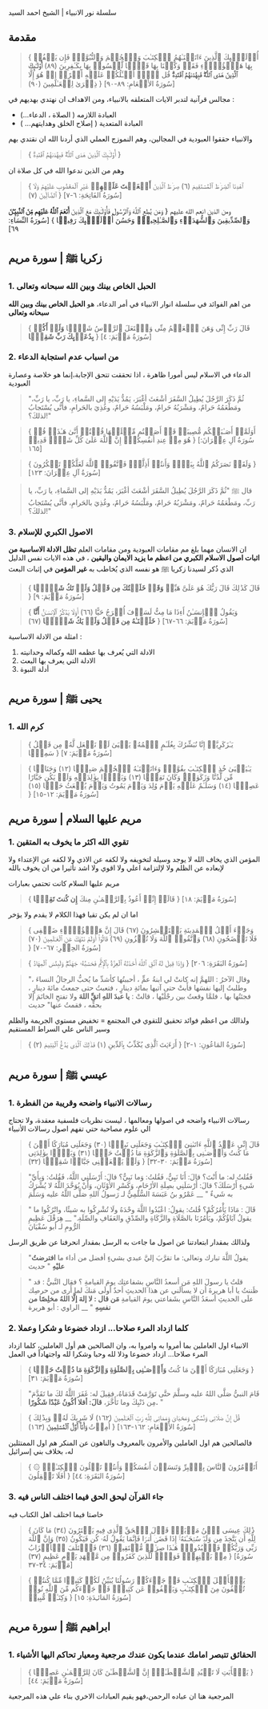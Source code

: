 سلسلة نور الانبياء | الشيخ احمد السيد 

## مقدمة
> { أُو۟لَـٰۤىِٕكَ ٱلَّذِینَ ءَاتَیۡنَـٰهُمُ ٱلۡكِتَـٰبَ وَٱلۡحُكۡمَ وَٱلنُّبُوَّةَۚ فَإِن یَكۡفُرۡ بِهَا هَـٰۤؤُلَاۤءِ فَقَدۡ وَكَّلۡنَا بِهَا قَوۡمࣰا لَّیۡسُوا۟ بِهَا بِكَـٰفِرِینَ (٨٩) **أُو۟لَـٰۤىِٕكَ ٱلَّذِینَ هَدَى ٱللَّهُۖ فَبِهُدَىٰهُمُ ٱقۡتَدِهۡۗ** قُل لَّاۤ أَسۡـَٔلُكُمۡ عَلَیۡهِ أَجۡرًاۖ إِنۡ هُوَ إِلَّا ذِكۡرَىٰ لِلۡعَـٰلَمِینَ (٩٠) }
[سُورَةُ الأَنۡعَامِ: ٨٩-٩٠]

مجالس قرآنية لتدبر الايات المتعلقه بالانبياء، ومن الاهداف ان نهتدي بهديهم في : 
- العبادة اللازمه ( الصلاة ، الدعاء...) 
- العبادة المتعدية ( إصلاح الخلق وهدايتهم... ) 

والانبياء حققوا العبودية في المجالين، وهم النموزج العملي الذي أردنا الله ان نقتدي بهم 
> { أُو۟لَـٰۤىِٕكَ ٱلَّذِینَ هَدَى ٱللَّهُۖ فَبِهُدَىٰهُمُ ٱقۡتَدِهۡۗ } 

وهم من الذين ندعوا الله في كل صلاة ان 
> { ٱهۡدِنَا ٱلصِّرَ ٰ⁠طَ ٱلۡمُسۡتَقِیمَ (٦) صِرَ ٰ⁠طَ ٱلَّذِینَ **أَنۡعَمۡتَ عَلَیۡهِمۡ** غَیۡرِ ٱلۡمَغۡضُوبِ عَلَیۡهِمۡ وَلَا ٱلضَّاۤلِّینَ (٧) }
[سُورَةُ الفَاتِحَةِ: ٦-٧] 

ومن الذين انعم الله عليهم
{ وَمَن یُطِعِ ٱللَّهَ وَٱلرَّسُولَ فَأُو۟لَـٰۤىِٕكَ مَعَ ٱلَّذِینَ **أَنۡعَمَ ٱللَّهُ عَلَیۡهِم مِّنَ ٱلنَّبِیِّـۧنَ** وَٱلصِّدِّیقِینَ وَٱلشُّهَدَاۤءِ وَٱلصَّـٰلِحِینَۚ وَحَسُنَ أُو۟لَـٰۤىِٕكَ رَفِیقࣰا }
[سُورَةُ النِّسَاءِ: ٦٩]

## زكريا ﷺ | سورة مريم 
### 1. الحبل الخاص بينك وبين الله سبحانه وتعالى
من اهم الفوائد في سلسلة انوار الانبياء في أمر الدعاء، هو **الحبل الخاص بينك وبين الله سبحانه وتعالى**

> { قَالَ رَبِّ إِنِّی وَهَنَ ٱلۡعَظۡمُ مِنِّی وَٱشۡتَعَلَ ٱلرَّأۡسُ شَیۡبࣰا  **وَلَمۡ أَكُنۢ بِدُعَاۤىِٕكَ رَبِّ شَقِیࣰّا** }
[سُورَةُ مَرۡيَمَ: ٤]

### 2. من اسباب عدم استجابة الدعاء
الدعاء في الاسلام ليس أمورا ظاهرة ، اذا تحققت تتحق الإجابة،إنما هو خلاصة وعصارة العبودية 

> "ثُمَّ ذَكَرَ الرَّجُلَ يُطِيلُ السَّفَرَ أشْعَثَ أغْبَرَ، يَمُدُّ يَدَيْهِ إلى السَّماءِ، يا رَبِّ، يا رَبِّ، ومَطْعَمُهُ حَرامٌ، ومَشْرَبُهُ حَرامٌ، ومَلْبَسُهُ حَرامٌ، وغُذِيَ بالحَرامِ، فأنَّى يُسْتَجابُ لذلكَ؟!"

> { أَوَلَمَّاۤ أَصَـٰبَتۡكُم مُّصِیبَةࣱ قَدۡ أَصَبۡتُم مِّثۡلَیۡهَا قُلۡتُمۡ أَنَّىٰ هَـٰذَاۖ قُلۡ هُوَ مِنۡ عِندِ أَنفُسِكُمۡۗ إِنَّ ٱللَّهَ عَلَىٰ كُلِّ شَیۡءࣲ قَدِیرࣱ }
[سُورَةُ آلِ عِمۡرَانَ: ١٦٥]

> { وَلَقَدۡ نَصَرَكُمُ ٱللَّهُ بِبَدۡرࣲ وَأَنتُمۡ أَذِلَّةࣱۖ فَٱتَّقُوا۟ ٱللَّهَ لَعَلَّكُمۡ تَشۡكُرُونَ }
[سُورَةُ آلِ عِمۡرَانَ: ١٢٣] 

> قال ﷺ "ثُمَّ ذَكَرَ الرَّجُلَ يُطِيلُ السَّفَرَ أشْعَثَ أغْبَرَ، يَمُدُّ يَدَيْهِ إلى السَّماءِ، يا رَبِّ، يا رَبِّ، ومَطْعَمُهُ حَرامٌ، ومَشْرَبُهُ حَرامٌ، ومَلْبَسُهُ حَرامٌ، وغُذِيَ بالحَرامِ، فأنَّى يُسْتَجابُ لذلكَ؟!"
 
### 3. الاصول الكبري للإسلام
ان الانسان مهما بلغ مم مقامات العبودية ومن مقامات العلم **تظل الادلة الاساسية من اثبات اصول الاسلام الكبري من اعظم ما يزيد الايمان واليقين** ، في هذه الايات نفس الدليل الذي ذُكر لسيدنا زكريا ﷺ هو نفسه الذي يُخاطب به **غير المؤمن** في إثبات البعث 

> { قَالَ كَذَ ٰ⁠لِكَ قَالَ رَبُّكَ هُوَ عَلَیَّ هَیِّنࣱ **وَقَدۡ خَلَقۡتُكَ مِن قَبۡلُ وَلَمۡ تَكُ شَیۡـࣰٔا** }
[سُورَةُ مَرۡيَمَ: ٩]
 
 > { وَیَقُولُ ٱلۡإِنسَـٰنُ أَءِذَا مَا مِتُّ لَسَوۡفَ أُخۡرَجُ حَیًّا (٦٦) أَوَلَا یَذۡكُرُ ٱلۡإِنسَـٰنُ **أَنَّا خَلَقۡنَـٰهُ مِن قَبۡلُ وَلَمۡ یَكُ شَیۡـࣰٔا** (٦٧) }
[سُورَةُ مَرۡيَمَ: ٦٦-٦٧] 

امثلة من الادلة الاساسية :
1.  الادلة التي يُعرف بها عظمه الله وكماله وحدانيته
2. الادلة التي يعرف بها البعث
3. أدلة النبوة


## يحيى ﷺ | سورة مريم
### 1. كرم الله
> { یَـٰزَكَرِیَّاۤ إِنَّا نُبَشِّرُكَ بِغُلَـٰمٍ ٱسۡمُهُۥ یَحۡیَىٰ لَمۡ نَجۡعَل لَّهُۥ مِن قَبۡلُ سَمِیࣰّا }
[سُورَةُ مَرۡيَمَ: ٧]

> { یَـٰیَحۡیَىٰ خُذِ ٱلۡكِتَـٰبَ بِقُوَّةࣲۖ وَءَاتَیۡنَـٰهُ ٱلۡحُكۡمَ صَبِیࣰّا (١٢) وَحَنَانࣰا مِّن لَّدُنَّا وَزَكَوٰةࣰۖ وَكَانَ تَقِیࣰّا (١٣) وَبَرَّۢا بِوَ ٰ⁠لِدَیۡهِ وَلَمۡ یَكُن جَبَّارًا عَصِیࣰّا (١٤) وَسَلَـٰمٌ عَلَیۡهِ یَوۡمَ وُلِدَ وَیَوۡمَ یَمُوتُ وَیَوۡمَ یُبۡعَثُ حَیࣰّا (١٥) }
[سُورَةُ مَرۡيَمَ: ١٢-١٥]

## مريم عليها السلام | سورة مريم
### 1. تقوي الله اكثر ما يخوف به المتقين
المؤمن الذي يخاف الله لا يوجد وسيلة لتخويفه ولا لكفه عن الاذي ولا لكفه عن الإعتداء ولا لإبعاده عن الظلم ولا لإلتزامة اعلي ولا اقوي ولا اشد تأثيرا من ان يخوف بالله 

 مريم عليها السلام كانت تحتمي بعبارات 
> { قَالَتۡ إِنِّیۤ أَعُوذُ بِٱلرَّحۡمَـٰنِ مِنكَ **إِن كُنتَ تَقِیࣰّا** }
[سُورَةُ مَرۡيَمَ: ١٨]

اما ان لم يكن تقيا فهذا الكلام لا يقدم ولا يؤخر 

> { وَجَاۤءَ أَهۡلُ ٱلۡمَدِینَةِ یَسۡتَبۡشِرُونَ (٦٧) قَالَ إِنَّ هَـٰۤؤُلَاۤءِ ضَیۡفِی فَلَا تَفۡضَحُونِ (٦٨) وَٱتَّقُوا۟ ٱللَّهَ وَلَا تُخۡزُونِ (٦٩) قَالُوۤا۟ أَوَلَمۡ نَنۡهَكَ عَنِ ٱلۡعَـٰلَمِینَ (٧٠) }
[سُورَةُ الحِجۡرِ: ٦٧-٧٠]

> { وَإِذَا قِیلَ لَهُ ٱتَّقِ ٱللَّهَ أَخَذَتۡهُ ٱلۡعِزَّةُ بِٱلۡإِثۡمِۚ فَحَسۡبُهُۥ جَهَنَّمُۖ وَلَبِئۡسَ ٱلۡمِهَادُ }
[سُورَةُ البَقَرَةِ: ٢٠٦] 

> "وقال الآخرُ : اللهمَّ إنه كانتْ لي ابنةُ عمٍّ ، أحببتُها كأشدِّ ما يُحبُّ الرجالُ النساءَ ، وطلبتُ إليها نفسَها فأَبتْ حتى آتيها بمائةِ دينارٍ ، فتعبتُ حتى جمعتُ مائةَ دينارٍ ، فجئتُها بها ، فلمَّا وقعتُ بين رجْلَيْها ، قالتْ : **يا عبدَ اللهِ اتقِّ اللهَ** ولا تفتحِ الخاتَمَ إلا بحقِّه ، فقمتُ عنها" حديث

ولذالك من اعظم فوائد تحقيق للتقوي في المجتمع = تخفيض مستوي الجريمة والظلم وسير الناس علي السراط المستقيم 

> { أَرَءَیۡتَ ٱلَّذِی یُكَذِّبُ بِٱلدِّینِ (١) فَذَ ٰ⁠لِكَ ٱلَّذِی یَدُعُّ ٱلۡیَتِیمَ (٢) }
[سُورَةُ المَاعُونِ: ١-٢] 

## عيسي ﷺ | سورة مريم
### 1. رسالات الانبياء واضحه وقريبة من الفطرة
رسالات الانبياء واضحه في اصولها ومعالمها ، ليست نظريات فلسفية معقدة، ولا تحتاج الي علوم مصاحبة حتي تفهم اصول  رسالات الأنبياء 

> { قَالَ إِنِّی عَبۡدُ ٱللَّهِ ءَاتَىٰنِیَ ٱلۡكِتَـٰبَ وَجَعَلَنِی نَبِیࣰّا (٣٠) وَجَعَلَنِی مُبَارَكًا أَیۡنَ مَا كُنتُ وَأَوۡصَـٰنِی بِٱلصَّلَوٰةِ وَٱلزَّكَوٰةِ مَا دُمۡتُ حَیࣰّا (٣١) وَبَرَّۢا بِوَ ٰ⁠لِدَتِی وَلَمۡ یَجۡعَلۡنِی جَبَّارࣰا شَقِیࣰّا (٣٢) }
[سُورَةُ مَرۡيَمَ: ٣٠-٣٢]

> "فَقُلتُ له: ما أَنْتَ؟ قالَ: أَنَا نَبِيٌّ، فَقُلتُ: وَما نَبِيٌّ؟ قالَ: أَرْسَلَنِي اللَّهُ، فَقُلتُ: وَبِأَيِّ شَيءٍ أَرْسَلَكَ؟ قالَ: أَرْسَلَنِي بصِلَةِ الأرْحَامِ، وَكَسْرِ الأوْثَانِ، وَأَنْ يُوَحَّدَ اللَّهُ لا يُشْرَكُ به شَيءٌ " 
__ عَمْرُو بنُ عَبَسَةَ السُّلَمِيُّ لـ رَسولُ اللهِ صَلَّى اللَّهُ عليه وَسَلَّمَ

> " قَالَ : مَاذَا يَأْمُرُكُمْ؟ قُلتُ: يقولُ: اعْبُدُوا اللَّهَ وحْدَهُ ولَا تُشْرِكُوا به شيئًا، واتْرُكُوا ما يقولُ آبَاؤُكُمْ، ويَأْمُرُنَا بالصَّلَاةِ والزَّكَاةِ والصِّدْقِ والعَفَافِ والصِّلَةِ."
__ هِرَقْلَ عَظِيمِ الرُّومِ لـ أبو سُفْيَانَ 

ولذالك بمقدار ابتعادتنا عن اصول ما جاءت به الرسل بمقدار انحرفنا عن طريق الرسل

>  "يقولُ اللَّهَ تبارك وتعالى: ما تقرَّبَ إليَّ عبدي بشيءٍ أفضل من أداء ما **افترضتُ عليْهِ** " حديث

> " قلتُ يا رسولَ اللهِ مَن أسعدُ النَّاسِ بشفاعتِك يومَ القيامةِ ؟ فقال النَّبيُّ : قد ظَننتُ يا أبا هريرةَ أن لا يسألَني عن هذا الحديثِ أحدٌ أولَى مَنكَ لما أَرى من حرصِك علَى الحديثِ أسعَدُ النَّاسِ بشَفاعتي يومَ القيامةِ **مَن قال : لا إلهَ إلَّا اللهُ مخلِصًا من نفسِهِ** "
__ الراوي : أبو هريرة

### 2. كلما ازداد المرء صلاحا... ازداد خضوعا و شكرا وعملا 
الانبياء اول العاملين بما أمروا به وامروا به، وان الصالحين هم أول العاملين، كلما ازداد المرء صلاحا... ازداد خضوعا وذلا لله وحبا وشكرا لله واجتهاداً في العمل

> { وَجَعَلَنِی مُبَارَكًا أَیۡنَ مَا كُنتُ **وَأَوۡصَـٰنِی بِٱلصَّلَوٰةِ وَٱلزَّكَوٰةِ مَا دُمۡتُ حَیࣰّا** }
[سُورَةُ مَرۡيَمَ: ٣١]

>"قَامَ النبيُّ صَلَّى اللهُ عليه وسلَّمَ حتَّى تَوَرَّمَتْ قَدَمَاهُ، فقِيلَ له: غَفَرَ اللَّهُ لكَ ما تَقَدَّمَ مِن ذَنْبِكَ وما تَأَخَّرَ، **قالَ: أفلا أكُونُ عَبْدًا شَكُورًا.** "

> { قُلۡ إِنَّ صَلَاتِی وَنُسُكِی وَمَحۡیَایَ وَمَمَاتِی لِلَّهِ رَبِّ ٱلۡعَـٰلَمِینَ (١٦٢) لَا شَرِیكَ لَهُۥۖ وَبِذَ ٰ⁠لِكَ أُمِرۡتُ **وَأَنَا۠ أَوَّلُ ٱلۡمُسۡلِمِینَ** (١٦٣) }
[سُورَةُ الأَنۡعَامِ: ١٦٢-١٦٣]

فالصالحين هم اول العاملين والأمرون بالمعروف والناهون عن المنكر هم اول الممتثلين له، بخلاف بني إسرائيل

> { ۞ أَتَأۡمُرُونَ ٱلنَّاسَ بِٱلۡبِرِّ وَتَنسَوۡنَ أَنفُسَكُمۡ وَأَنتُمۡ تَتۡلُونَ ٱلۡكِتَـٰبَۚ أَفَلَا تَعۡقِلُونَ }
[سُورَةُ البَقَرَةِ: ٤٤]

### 3. جاء القرآن ليحق الحق فيما اختلف الناس فيه 

خاصتا فيما اختلف اهل الكتاب فيه

> { ذَ ٰ⁠لِكَ عِیسَى ٱبۡنُ مَرۡیَمَۖ قَوۡلَ ٱلۡحَقِّ ٱلَّذِی فِیهِ یَمۡتَرُونَ (٣٤) مَا كَانَ لِلَّهِ أَن یَتَّخِذَ مِن وَلَدࣲۖ سُبۡحَـٰنَهُۥۤۚ إِذَا قَضَىٰۤ أَمۡرࣰا فَإِنَّمَا یَقُولُ لَهُۥ كُن فَیَكُونُ (٣٥) وَإِنَّ ٱللَّهَ رَبِّی وَرَبُّكُمۡ فَٱعۡبُدُوهُۚ هَـٰذَا صِرَ ٰ⁠طࣱ مُّسۡتَقِیمࣱ (٣٦) فَٱخۡتَلَفَ ٱلۡأَحۡزَابُ مِنۢ بَیۡنِهِمۡۖ فَوَیۡلࣱ لِّلَّذِینَ كَفَرُوا۟ مِن مَّشۡهَدِ یَوۡمٍ عَظِیمٍ (٣٧) }
[سُورَةُ مَرۡيَمَ: ٣٤-٣٧]

> { یَـٰۤأَهۡلَ ٱلۡكِتَـٰبِ قَدۡ جَاۤءَكُمۡ رَسُولُنَا یُبَیِّنُ لَكُمۡ كَثِیرࣰا مِّمَّا كُنتُمۡ تُخۡفُونَ مِنَ ٱلۡكِتَـٰبِ وَیَعۡفُوا۟ عَن كَثِیرࣲۚ قَدۡ جَاۤءَكُم مِّنَ ٱللَّهِ نُورࣱ وَكِتَـٰبࣱ مُّبِینࣱ }
[سُورَةُ المَائـِدَةِ: ١٥]

## ابراهيم ﷺ | سورة مريم
### 1. الحقائق تتبصر امامك عندما يكون عندك مرجعية ومعيار تحاكم اليها الأشياء 

> { یَـٰۤأَبَتِ لَا تَعۡبُدِ ٱلشَّیۡطَـٰنَۖ إِنَّ ٱلشَّیۡطَـٰنَ كَانَ لِلرَّحۡمَـٰنِ عَصِیࣰّا }
[سُورَةُ مَرۡيَمَ: ٤٤]

المرجعية هنا ان عباده الرحمن،فهو يقيم العبادات الاخري بناء علي هذه المرجعية 
